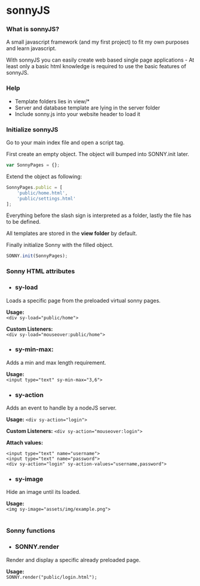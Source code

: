 # sonnyJS

### What is sonnyJS?

A small javascript framework (and my first project) to fit my own purposes and learn javascript.<br/>

With sonnyJS you can easily create web based single page applications - At least only a basic html knowledge is required to use the basic features of sonnyJS.

### Help

 * Template folders lies in view/*
 * Server and database template are lying in the server folder
 * Include sonny.js into your website header to load it

### Initialize sonnyJS

Go to your main index file and open a script tag.

First create an empty object. The object will bumped into SONNY.init later.

```javascript
var SonnyPages = {};
```
Extend the object as following:
```javascript
SonnyPages.public = [
	'public/home.html',
	'public/settings.html'
];
```
Everything before the slash sign is interpreted as a folder, lastly the file has to be defined.<br/>

All templates are stored in the <b>view folder</b> by default.

Finally initialize Sonny with the filled object.
```javascript
SONNY.init(SonnyPages);
```

### Sonny HTML attributes
 * ### sy-load
 Loads a specific page from the preloaded virtual sonny pages.<br/>
 
 <b>Usage:</b> <br/>
 ```<div sy-load="public/home">```<br/>
 
 <b>Custom Listeners:</b><br/> ```<div sy-load="mouseover:public/home">```<br/>
 * ### sy-min-max:
 Adds a min and max length requirement.<br/>
 
 <b>Usage:</b> <br/>```<input type="text" sy-min-max="3,6">```<br/>
 * ### sy-action
 Adds an event to handle by a nodeJS server.<br/>
 
 <b>Usage:</b> ```<div sy-action="login">```<br/>
 
 <b>Custom Listeners:</b> ```<div sy-action="mouseover:login">```<br/>
 
 <b>Attach values:</b>
 ```
 <input type="text" name="username">
 <input type="text" name="password">
 <div sy-action="login" sy-action-values="username,password">
 ```
 * ### sy-image
  Hide an image until its loaded.<br/>
  
   <b>Usage:</b> <br/>
 ```<img sy-image="assets/img/example.png">```<br/><br/>
 
 
 ### Sonny functions
  * ### SONNY.render
  Render and display a specific already preloaded page.<br/>
  
   <b>Usage:</b> <br/>
 ```SONNY.render("public/login.html");```<br/>
